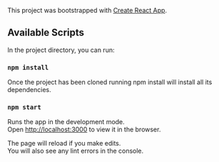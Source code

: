 This project was bootstrapped with [Create React App](https://github.com/facebook/create-react-app).

## Available Scripts

In the project directory, you can run:

### `npm install`

Once the project has been cloned running npm install will install all its dependencies.

### `npm start`

Runs the app in the development mode.<br />
Open [http://localhost:3000](http://localhost:3000) to view it in the browser.

The page will reload if you make edits.<br />
You will also see any lint errors in the console.
